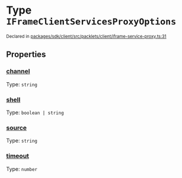 # Type `IFrameClientServicesProxyOptions`
<sub>Declared in [packages/sdk/client/src/packlets/client/iframe-service-proxy.ts:31](https://github.com/dxos/dxos/blob/main/packages/sdk/client/src/packlets/client/iframe-service-proxy.ts#L31)</sub>





## Properties
### [channel](https://github.com/dxos/dxos/blob/main/packages/sdk/client/src/packlets/client/iframe-service-proxy.ts#L33)
Type: <code>string</code>


### [shell](https://github.com/dxos/dxos/blob/main/packages/sdk/client/src/packlets/client/iframe-service-proxy.ts#L34)
Type: <code>boolean | string</code>


### [source](https://github.com/dxos/dxos/blob/main/packages/sdk/client/src/packlets/client/iframe-service-proxy.ts#L32)
Type: <code>string</code>


### [timeout](https://github.com/dxos/dxos/blob/main/packages/sdk/client/src/packlets/client/iframe-service-proxy.ts#L35)
Type: <code>number</code>
